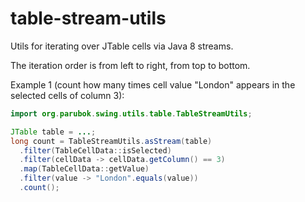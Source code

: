 # table-stream-utils
Utils for iterating over JTable cells via Java 8 streams.

The iteration order is from left to right, from top to bottom.

Example 1 (count how many times cell value "London" appears in the selected cells of column 3):
```java
import org.parubok.swing.utils.table.TableStreamUtils;

JTable table = ...;
long count = TableStreamUtils.asStream(table)
  .filter(TableCellData::isSelected)
  .filter(cellData -> cellData.getColumn() == 3)
  .map(TableCellData::getValue)
  .filter(value -> "London".equals(value))
  .count();
```
